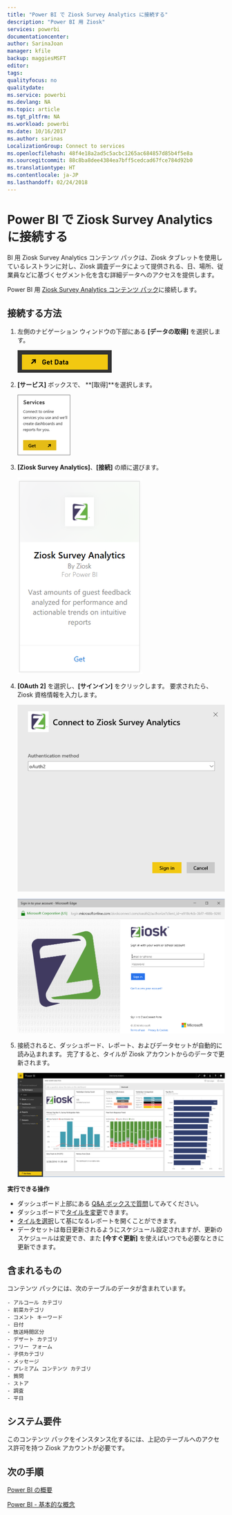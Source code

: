 ```yaml
---
title: "Power BI で Ziosk Survey Analytics に接続する"
description: "Power BI 用 Ziosk"
services: powerbi
documentationcenter: 
author: SarinaJoan
manager: kfile
backup: maggiesMSFT
editor: 
tags: 
qualityfocus: no
qualitydate: 
ms.service: powerbi
ms.devlang: NA
ms.topic: article
ms.tgt_pltfrm: NA
ms.workload: powerbi
ms.date: 10/16/2017
ms.author: sarinas
LocalizationGroup: Connect to services
ms.openlocfilehash: 48f4e18a2ad5c5acbc1265ac684857d85b4f5e8a
ms.sourcegitcommit: 88c8ba8dee4384ea7bff5cedcad67fce784d92b0
ms.translationtype: HT
ms.contentlocale: ja-JP
ms.lasthandoff: 02/24/2018
---
```

# <a name="connect-to-ziosk-survey-analytics-with-power-bi"></a>Power BI で Ziosk Survey Analytics に接続する
BI 用 Ziosk Survey Analytics コンテンツ パックは、Ziosk タブレットを使用しているレストランに対し、Ziosk 調査データによって提供される、日、場所、従業員などに基づくセグメント化を含む詳細データへのアクセスを提供します。

Power BI 用 [Ziosk Survey Analytics コンテンツ パック](https://app.powerbi.com/getdata/services/ziosk-survey-analytics)に接続します。

## <a name="how-to-connect"></a>接続する方法
1. 左側のナビゲーション ウィンドウの下部にある **[データの取得]** を選択します。  
   
    ![](media/service-connect-to-ziosk/getdata.png)
2. **[サービス]** ボックスで、 **[取得]**を選択します。  
   
    ![](media/service-connect-to-ziosk/services.png)
3. **[Ziosk Survey Analytics]**、**[接続]** の順に選びます。  
   
    ![](media/service-connect-to-ziosk/ziosk.png)
4. **[OAuth 2]** を選択し、**[サインイン]** をクリックします。 要求されたら、Ziosk 資格情報を入力します。
   
    ![](media/service-connect-to-ziosk/creds.png)
   
    ![](media/service-connect-to-ziosk/creds2.png)
5. 接続されると、ダッシュボード、レポート、およびデータセットが自動的に読み込まれます。 完了すると、タイルが Ziosk アカウントからのデータで更新されます。
   
    ![](media/service-connect-to-ziosk/dashboard.png)

**実行できる操作**

* ダッシュボード上部にある [Q&A ボックスで質問](power-bi-q-and-a.md)してみてください。
* ダッシュボードで[タイルを変更](service-dashboard-edit-tile.md)できます。
* [タイルを選択](service-dashboard-tiles.md)して基になるレポートを開くことができます。
* データセットは毎日更新されるようにスケジュール設定されますが、更新のスケジュールは変更でき、また **[今すぐ更新]** を使えばいつでも必要なときに更新できます。

## <a name="whats-included"></a>含まれるもの
コンテンツ パックには、次のテーブルのデータが含まれています。  

    - アルコール カテゴリ  
    - 前菜カテゴリ  
    - コメント キーワード  
    - 日付  
    - 放送時間区分  
    - デザート カテゴリ  
    - フリー フォーム  
    - 子供カテゴリ  
    - メッセージ  
    - プレミアム コンテンツ カテゴリ  
    - 質問  
    - ストア  
    - 調査  
    - 平日  


## <a name="system-requirements"></a>システム要件
このコンテンツ パックをインスタンス化するには、上記のテーブルへのアクセス許可を持つ Ziosk アカウントが必要です。

## <a name="next-steps"></a>次の手順
[Power BI の概要](service-get-started.md)

[Power BI - 基本的な概念](service-basic-concepts.md)

